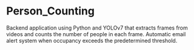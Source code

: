 # Person_Counting
Backend application using Python and YOLOv7 that extracts frames from videos and counts the number of people in each frame.
Automatic email alert system when occupancy exceeds the predetermined threshold.
